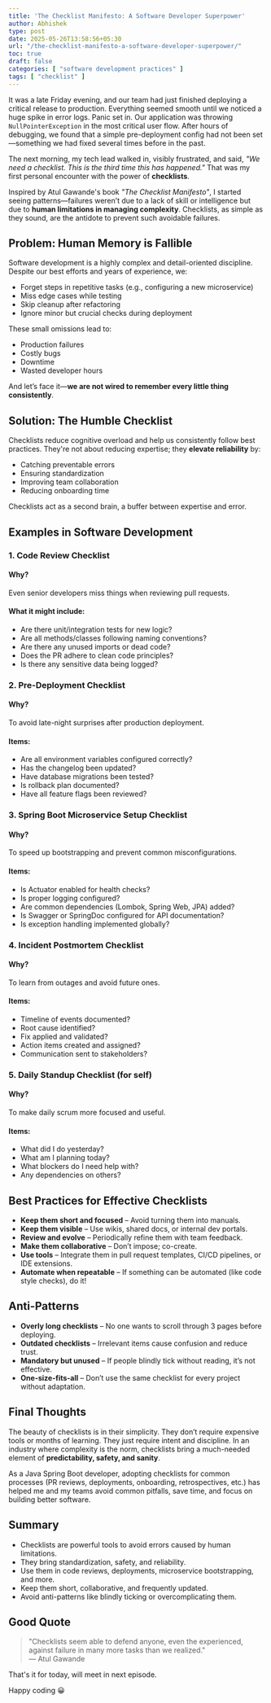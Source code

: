```yaml
---
title: 'The Checklist Manifesto: A Software Developer Superpower'
author: Abhishek
type: post
date: 2025-05-26T13:58:56+05:30
url: "/the-checklist-manifesto-a-software-developer-superpower/"
toc: true
draft: false
categories: [ "software development practices" ]
tags: [ "checklist" ]
---
```


It was a late Friday evening, and our team had just finished deploying a critical release to production. Everything
seemed smooth until we noticed a huge spike in error logs. Panic set in. Our application was throwing
`NullPointerException` in the most critical user flow. After hours of debugging, we found that a simple pre-deployment
config had not been set—something we had fixed several times before in the past.

The next morning, my tech lead walked in, visibly frustrated, and said, *"We need a checklist. This is the third time
this has happened."* That was my first personal encounter with the power of **checklists**.

Inspired by Atul Gawande's book *"The Checklist Manifesto"*, I started seeing patterns—failures weren’t due to a lack of
skill or intelligence but due to **human limitations in managing complexity**. Checklists, as simple as they sound, are
the antidote to prevent such avoidable failures.

## Problem: Human Memory is Fallible

Software development is a highly complex and detail-oriented discipline. Despite our best efforts and years of
experience, we:

* Forget steps in repetitive tasks (e.g., configuring a new microservice)
* Miss edge cases while testing
* Skip cleanup after refactoring
* Ignore minor but crucial checks during deployment

These small omissions lead to:

* Production failures
* Costly bugs
* Downtime
* Wasted developer hours

And let’s face it—**we are not wired to remember every little thing consistently**.

## Solution: The Humble Checklist

Checklists reduce cognitive overload and help us consistently follow best practices. They're not about reducing
expertise; they **elevate reliability** by:

* Catching preventable errors
* Ensuring standardization
* Improving team collaboration
* Reducing onboarding time

Checklists act as a second brain, a buffer between expertise and error.

## Examples in Software Development

### 1. Code Review Checklist

#### Why?

Even senior developers miss things when reviewing pull requests.

#### What it might include:

* Are there unit/integration tests for new logic?
* Are all methods/classes following naming conventions?
* Are there any unused imports or dead code?
* Does the PR adhere to clean code principles?
* Is there any sensitive data being logged?

### 2. Pre-Deployment Checklist

#### Why?

To avoid late-night surprises after production deployment.

#### Items:

* Are all environment variables configured correctly?
* Has the changelog been updated?
* Have database migrations been tested?
* Is rollback plan documented?
* Have all feature flags been reviewed?

### 3. Spring Boot Microservice Setup Checklist

#### Why?

To speed up bootstrapping and prevent common misconfigurations.

#### Items:

* Is Actuator enabled for health checks?
* Is proper logging configured?
* Are common dependencies (Lombok, Spring Web, JPA) added?
* Is Swagger or SpringDoc configured for API documentation?
* Is exception handling implemented globally?

### 4. Incident Postmortem Checklist

#### Why?

To learn from outages and avoid future ones.

#### Items:

* Timeline of events documented?
* Root cause identified?
* Fix applied and validated?
* Action items created and assigned?
* Communication sent to stakeholders?

### 5. Daily Standup Checklist (for self)

#### Why?

To make daily scrum more focused and useful.

#### Items:

* What did I do yesterday?
* What am I planning today?
* What blockers do I need help with?
* Any dependencies on others?

## Best Practices for Effective Checklists

* **Keep them short and focused** – Avoid turning them into manuals.
* **Keep them visible** – Use wikis, shared docs, or internal dev portals.
* **Review and evolve** – Periodically refine them with team feedback.
* **Make them collaborative** – Don’t impose; co-create.
* **Use tools** – Integrate them in pull request templates, CI/CD pipelines, or IDE extensions.
* **Automate when repeatable** – If something can be automated (like code style checks), do it!

## Anti-Patterns

* **Overly long checklists** – No one wants to scroll through 3 pages before deploying.
* **Outdated checklists** – Irrelevant items cause confusion and reduce trust.
* **Mandatory but unused** – If people blindly tick without reading, it’s not effective.
* **One-size-fits-all** – Don’t use the same checklist for every project without adaptation.

## Final Thoughts

The beauty of checklists is in their simplicity. They don’t require expensive tools or months of learning. They just
require intent and discipline. In an industry where complexity is the norm, checklists bring a much-needed element of 
**predictability, safety, and sanity**.

As a Java Spring Boot developer, adopting checklists for common processes (PR reviews, deployments, onboarding,
retrospectives, etc.) has helped me and my teams avoid common pitfalls, save time, and focus on building better
software.

## Summary

* Checklists are powerful tools to avoid errors caused by human limitations.
* They bring standardization, safety, and reliability.
* Use them in code reviews, deployments, microservice bootstrapping, and more.
* Keep them short, collaborative, and frequently updated.
* Avoid anti-patterns like blindly ticking or overcomplicating them.

## Good Quote

> "Checklists seem able to defend anyone, even the experienced, against failure in many more tasks than we realized."   
> — Atul Gawande


That's it for today, will meet in next episode.

Happy coding :grinning:
